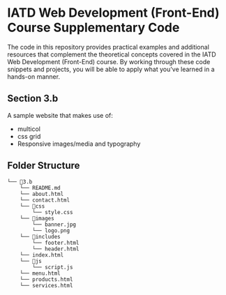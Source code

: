 # IATD Web Development (Front-End) Course Supplementary Code


The code in this repository provides practical examples and additional resources that complement the theoretical concepts covered in the IATD Web Development (Front-End) course. By working through these code snippets and projects, you will be able to apply what you've learned in a hands-on manner.

## Section 3.b

A sample website that makes use of: 
- multicol
- css grid
- Responsive images/media and typography

## Folder Structure 

```
└── 📁3.b
    └── README.md
    └── about.html
    └── contact.html
    └── 📁css
        └── style.css
    └── 📁images
        └── banner.jpg
        └── logo.png
    └── 📁includes
        └── footer.html
        └── header.html
    └── index.html
    └── 📁js
        └── script.js
    └── menu.html
    └── products.html
    └── services.html
```
